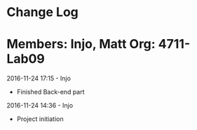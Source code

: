 # Change Log
Members: Injo, Matt
Org: 4711-Lab09
==============================

2016-11-24 17:15 - Injo
- Finished Back-end part

2016-11-24 14:36 - Injo
- Project initiation